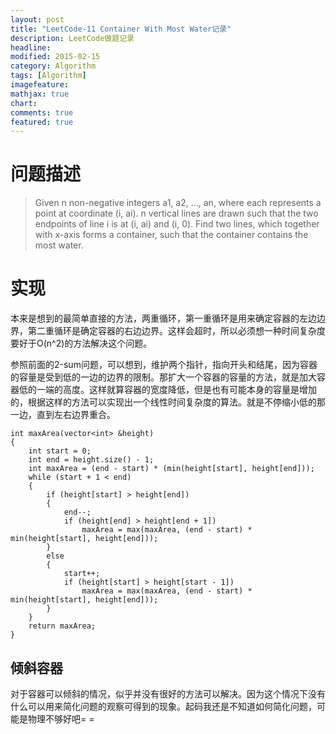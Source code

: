 ```yaml
---
layout: post
title: "LeetCode-11 Container With Most Water记录"
description: LeetCode做题记录
headline: 
modified: 2015-02-15
category: Algorithm
tags: [Algorithm]
imagefeature: 
mathjax: true
chart: 
comments: true
featured: true
---
```


# 问题描述

>Given n non-negative integers a1, a2, ..., an, where each represents a point at coordinate (i, ai). n vertical lines are drawn such that the two endpoints of line i is at (i, ai) and (i, 0). Find two lines, which together with x-axis forms a container, such that the container contains the most water.

# 实现

本来是想到的最简单直接的方法，两重循环，第一重循环是用来确定容器的左边边界，第二重循环是确定容器的右边边界。这样会超时，所以必须想一种时间复杂度要好于O(n^2)的方法解决这个问题。

参照前面的2-sum问题，可以想到，维护两个指针，指向开头和结尾，因为容器的容量是受到低的一边的边界的限制。那扩大一个容器的容量的方法，就是加大容器低的一端的高度。这样就算容器的宽度降低，但是也有可能本身的容量是增加的，根据这样的方法可以实现出一个线性时间复杂度的算法。就是不停缩小低的那一边，直到左右边界重合。

	int maxArea(vector<int> &height) 
    {
    	int start = 0;
    	int end = height.size() - 1;
    	int maxArea = (end - start) * (min(height[start], height[end]));
    	while (start + 1 < end)
    	{
    		if (height[start] > height[end])
    		{
    			end--;
    			if (height[end] > height[end + 1])
    				maxArea = max(maxArea, (end - start) * min(height[start], height[end]));
    		}
    		else
    		{
    			start++;
    			if (height[start] > height[start - 1])
    				maxArea = max(maxArea, (end - start) * min(height[start], height[end]));
    		}
    	}
    	return maxArea;
    }

## 倾斜容器

对于容器可以倾斜的情况，似乎并没有很好的方法可以解决。因为这个情况下没有什么可以用来简化问题的观察可得到的现象。起码我还是不知道如何简化问题，可能是物理不够好吧= =